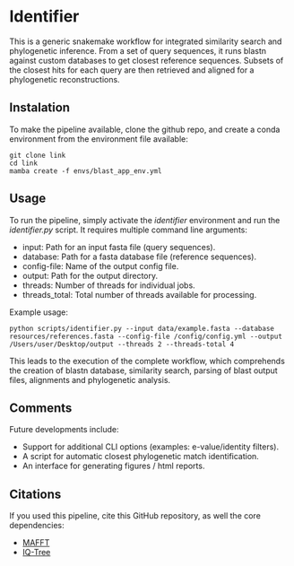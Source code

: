 # Identifier

This is a generic snakemake workflow for integrated similarity search and phylogenetic inference. From a set of query sequences, it runs blastn against custom databases to get closest reference sequences. Subsets of the closest hits for each query are then retrieved and aligned for a phylogenetic reconstructions.

## Instalation

To make the pipeline available, clone the github repo, and create a conda environment from the environment file available:

    git clone link
    cd link
    mamba create -f envs/blast_app_env.yml

## Usage

To run the pipeline, simply activate the *identifier* environment and run the *identifier.py* script. It requires multiple command line arguments:

* input: Path for an input fasta file (query sequences).
* database: Path for a fasta database file (reference sequences).
* config-file: Name of the output config file.
* output: Path for the output directory.
* threads: Number of threads for individual jobs.
* threads_total: Total number of threads available for processing.

Example usage:

    python scripts/identifier.py --input data/example.fasta --database resources/references.fasta --config-file /config/config.yml --output /Users/user/Desktop/output --threads 2 --threads-total 4

This leads to the execution of the complete workflow, which comprehends the creation of blastn database, similarity search, parsing of blast output files, alignments and phylogenetic analysis. 

## Comments

Future developments include:
  * Support for additional CLI options (examples: e-value/identity filters).
  * A script for automatic closest phylogenetic match identification.
  * An interface for generating figures / html reports.

## Citations

If you used this pipeline, cite this GitHub repository, as well the core dependencies:
* <a href="https://academic.oup.com/mbe/article/30/4/772/1073398">MAFFT</a>
* <a href="https://academic.oup.com/mbe/article/37/5/1530/5721363">IQ-Tree</a>



